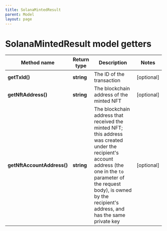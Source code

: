 ```yaml
---
title: SolanaMintedResult
parent: Model
layout: page
---
```


# SolanaMintedResult model getters

Method name | Return type | Description | Notes
------------ | ------------- | ------------- | -------------
**getTxId()** | **string** | The ID of the transaction | [optional]
**getNftAddress()** | **string** | The blockchain address of the minted NFT | [optional]
**getNftAccountAddress()** | **string** | The blockchain address that received the minted NFT; this address was created under the recipient's account address (the one in the <code>to</code> parameter of the request body), is owned by the recipient's address, and has the same private key | [optional]

